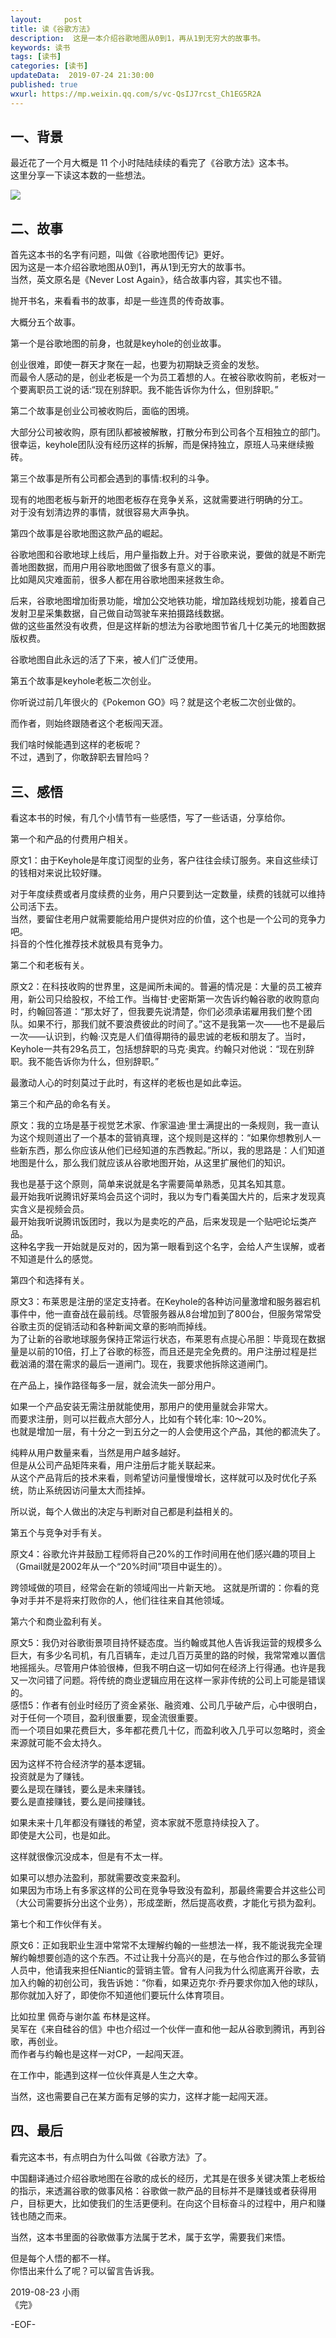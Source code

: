 ```yaml
---   
layout:     post  
title: 读《谷歌方法》  
description:  这是一本介绍谷歌地图从0到1，再从1到无穷大的故事书。   
keywords: 读书  
tags: [读书]  
categories: [读书]  
updateData:  2019-07-24 21:30:00  
published: true  
wxurl: https://mp.weixin.qq.com/s/vc-QsIJ7rcst_Ch1EG5R2A  
---  
```




## 一、背景  


最近花了一个月大概是 11 个小时陆陆续续的看完了《谷歌方法》这本书。  
这里分享一下读这本数的一些想法。  

![](http://res2019.tiankonguse.com/images/2019/08/24/001.png)

## 二、故事  


首先这本书的名字有问题，叫做《谷歌地图传记》更好。  
因为这是一本介绍谷歌地图从0到1，再从1到无穷大的故事书。  
当然，英文原名是《Never Lost Again》，结合故事内容，其实也不错。  


抛开书名，来看看书的故事，却是一些连贯的传奇故事。  


大概分五个故事。  


第一个是谷歌地图的前身，也就是keyhole的创业故事。  


创业很难，即使一群天才聚在一起，也要为初期缺乏资金的发愁。  
而最令人感动的是，创业老板是一个为员工着想的人。在被谷歌收购前，老板对一个要离职员工说的话:“现在别辞职。我不能告诉你为什么，但别辞职。”  


第二个故事是创业公司被收购后，面临的困境。  


大部分公司被收购，原有团队都被被解散，打散分布到公司各个互相独立的部门。  
很幸运，keyhole团队没有经历这样的拆解，而是保持独立，原班人马来继续搬砖。  


第三个故事是所有公司都会遇到的事情:权利的斗争。  


现有的地图老板与新开的地图老板存在竞争关系，这就需要进行明确的分工。  
对于没有划清边界的事情，就很容易大声争执。  


第四个故事是谷歌地图这款产品的崛起。  


谷歌地图和谷歌地球上线后，用户量指数上升。对于谷歌来说，要做的就是不断完善地图数据，而用户用谷歌地图做了很多有意义的事。  
比如飓风灾难面前，很多人都在用谷歌地图来拯救生命。  


后来，谷歌地图增加街景功能，增加公交地铁功能，增加路线规划功能，接着自己发射卫星采集数据，自己做自动驾驶车来拍摄路线数据。  
做的这些虽然没有收费，但是这样新的想法为谷歌地图节省几十亿美元的地图数据版权费。  


谷歌地图自此永远的活了下来，被人们广泛使用。  


第五个故事是keyhole老板二次创业。  


你听说过前几年很火的《Pokemon GO》吗？就是这个老板二次创业做的。  


而作者，则始终跟随者这个老板闯天涯。  


我们啥时候能遇到这样的老板呢？  
不过，遇到了，你敢辞职去冒险吗？  


## 三、感悟  


看这本书的时候，有几个小情节有一些感悟，写了一些话语，分享给你。  


第一个和产品的付费用户相关。  


原文1：由于Keyhole是年度订阅型的业务，客户往往会续订服务。来自这些续订的钱相对来说比较好赚。  


对于年度续费或者月度续费的业务，用户只要到达一定数量，续费的钱就可以维持公司活下去。  
当然，要留住老用户就需要能给用户提供对应的价值，这个也是一个公司的竞争力吧。  
抖音的个性化推荐技术就极具有竞争力。  


第二个和老板有关。  


原文2：在科技收购的世界里，这是闻所未闻的。普遍的情况是：大量的员工被弃用，新公司只给股权，不给工作。当梅甘·史密斯第一次告诉约翰谷歌的收购意向时，约翰回答道：“那太好了，但我要先说清楚，你们必须承诺雇用我们整个团队。如果不行，那我们就不要浪费彼此的时间了。”这不是我第一次——也不是最后一次——认识到，约翰·汉克是人们值得期待的最忠诚的老板和朋友了。当时，Keyhole一共有29名员工，包括想辞职的马克·奥宾。约翰只对他说：“现在别辞职。我不能告诉你为什么，但别辞职。”  


最激动人心的时刻莫过于此时，有这样的老板也是如此幸运。  


第三个和产品的命名有关。  


原文：我的立场是基于视觉艺术家、作家温迪·里士满提出的一条规则，我一直认为这个规则道出了一个基本的营销真理，这个规则是这样的：“如果你想教别人一些新东西，那么你应该从他们已经知道的东西教起。”所以，我的思路是：人们知道地图是什么，那么我们就应该从谷歌地图开始，从这里扩展他们的知识。  


我也是基于这个原则，简单来说就是名字需要简单熟悉，见其名知其意。  
最开始我听说腾讯好莱坞会员这个词时，我以为专门看美国大片的，后来才发现真实含义是视频会员。  
最开始我听说腾讯饭团时，我以为是卖吃的产品，后来发现是一个贴吧论坛类产品。  
这种名字我一开始就是反对的，因为第一眼看到这个名字，会给人产生误解，或者不知道是什么的感觉。  


第四个和选择有关。  


原文3：布莱恩是注册的坚定支持者。在Keyhole的各种访问量激增和服务器宕机事件中，他一直奋战在最前线。尽管服务器从8台增加到了800台，但服务常常受谷歌主页的促销活动和各种新闻文章的影响而掉线。  
为了让新的谷歌地球服务保持正常运行状态，布莱恩有点提心吊胆：毕竟现在数据量是以前的10倍，打上了谷歌的标签，而且还是完全免费的。用户注册过程是拦截汹涌的潜在需求的最后一道闸门。现在，我要求他拆除这道闸门。  


在产品上，操作路径每多一层，就会流失一部分用户。  


如果一个产品安装无需注册就能使用，那用户的使用量就会非常大。  
而要求注册，则可以拦截点大部分人，比如有个转化率: 10～20%。  
也就是增加一层，有十分之一到五分之一的人会使用这个产品，其他的都流失了。  


纯粹从用户数量来看，当然是用户越多越好。  
但是从公司产品矩阵来看，用户注册后才能关联起来。  
从这个产品背后的技术来看，则希望访问量慢慢增长，这样就可以及时优化子系统，防止系统因访问量太大而挂掉。  


所以说，每个人做出的决定与判断对自己都是利益相关的。  


第五个与竞争对手有关。  


原文4：谷歌允许并鼓励工程师将自己20%的工作时间用在他们感兴趣的项目上（Gmail就是2002年从一个“20%时间”项目中诞生的）。  


跨领域做的项目，经常会在新的领域闯出一片新天地。 这就是所谓的：你看的竞争对手并不是将来打败你的人，他们往往来自其他领域。  


第六个和商业盈利有关。  


原文5：我仍对谷歌街景项目持怀疑态度。当约翰或其他人告诉我运营的规模多么巨大，有多少名司机，有几百辆车，走过几百万英里的路的时候，我常常难以置信地摇摇头。尽管用户体验很棒，但我不明白这一切如何在经济上行得通。也许是我又一次问错了问题。将传统的商业逻辑应用在这样一家非传统的公司上可能是错误的。  
感悟5：作者有创业时经历了资金紧张、融资难、公司几乎破产后，心中很明白，对于任何一个项目，盈利很重要，现金流很重要。  
而一个项目如果花费巨大，多年都花费几十亿，而盈利收入几乎可以忽略时，资金来源就可能不会太持久。  


因为这样不符合经济学的基本逻辑。  
投资就是为了赚钱。  
要么是现在赚钱，要么是未来赚钱。  
要么是直接赚钱，要么是间接赚钱。  


如果未来十几年都没有赚钱的希望，资本家就不愿意持续投入了。  
即使是大公司，也是如此。  


这样就很像沉没成本，但是有不太一样。  


如果可以想办法盈利，那就需要改变来盈利。  
如果因为市场上有多家这样的公司在竞争导致没有盈利，那最终需要合并这些公司（大公司需要拆分出这个业务），形成垄断，然后提高收费，才能化亏损为盈利。  


第七个和工作伙伴有关。  


原文6：正如我职业生涯中常常不太理解约翰的一些想法一样，我不能说我完全理解约翰想要创造的这个东西。不过让我十分高兴的是，在与他合作过的那么多营销人员中，他请我来担任Niantic的营销主管。曾有人问我为什么彻底离开谷歌，去加入约翰的初创公司，我告诉她：“你看，如果迈克尔·乔丹要求你加入他的球队，那你就加入好了，即使你不知道他们要玩什么体育项目。  

比如拉里 佩奇与谢尔盖 布林是这样。  
吴军在《来自硅谷的信》中也介绍过一个伙伴一直和他一起从谷歌到腾讯，再到谷歌，再创业。  
而作者与约翰也是这样一对CP，一起闯天涯。  


在工作中，能遇到这样一位伙伴真是人生之大幸。  


当然，这也需要自己在某方面有足够的实力，这样才能一起闯天涯。  


## 四、最后  


看完这本书，有点明白为什么叫做《谷歌方法》了。  


中国翻译通过介绍谷歌地图在谷歌的成长的经历，尤其是在很多关键决策上老板给的指示，来透漏谷歌的做事风格：谷歌做一款产品的目标并不是赚钱或者获得用户，目标更大，比如使我们的生活更便利。在向这个目标奋斗的过程中，用户和赚钱也随之而来。  

当然，这本书里面的谷歌做事方法属于艺术，属于玄学，需要我们来悟。  


但是每个人悟的都不一样。  
你悟出来什么了呢？可以留言告诉我。  







2019-08-23 小雨  
《完》

-EOF-  

